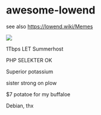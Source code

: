 # awesome-lowend

see also <https://lowend.wiki/Memes>

![](https://pix.qwertasdfg.xyz/5304b9ae94d176e17f4bbc85/zipmex.png)

1Tbps LET Summerhost

PHP SELEKTER OK

Superior potassium

sister strong on plow

$7 potatoe for my buffaloe

Debian, thx
